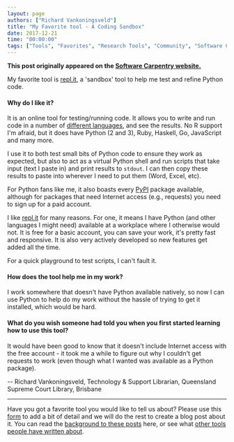```yaml
---
layout: page
authors: ["Richard Vankoningsveld"]
title: "My Favorite tool - A Coding Sandbox"
date: 2017-12-21
time: "00:00:00"
tags: ["Tools", "Favorites", "Research Tools", "Community", "Software Carpentry"]
---
```


<p><b>This post originally appeared on the <a href="https://software-carpentry.org/">Software Carpentry website.</a></b></p>

My favorite tool is [repl.it](https://repl.it/), a 'sandbox' tool to help me test and refine Python code.

#### Why do I like it?

It is an online tool for testing/running code. It allows you to write and run code in 
a number of [different languages](https://repl.it/languages), and see the results. 
No R support I'm afraid, but it does have Python (2 and 3), Ruby, Haskell, Go, JavaScript and many more.

I use it to both test small bits of Python code to ensure they work as expected, but also to act as a virtual Python 
shell and run scripts that take input (text I paste in) and print results to `stdout`. 
I can then copy these results to paste into wherever I need to put them (Word, Excel, etc).

For Python fans like me, it also boasts every [PyPI](https://pypi.python.org/pypi) package available, although for packages that need 
Internet access (e.g., requests) you need to sign up for a paid account.

I like [repl.it](https://repl.it/) for many reasons. For one, it means I have Python (and other languages I might need) available 
at a workplace where I otherwise would not. It is free for a basic account, you can save your work, 
it's pretty fast and responsive. It is also very actively developed so new features get added all the time.

For a quick playground to test scripts, I can't fault it.

#### How does the tool help me in my work?

I work somewhere that doesn't have Python available natively, so now I can use Python to help do my work without the 
hassle of trying to get it installed, which would be hard.

#### What do you wish someone had told you when you first started learning how to use this tool?

It would have been good to know that it doesn't include Internet access with the free account - 
it took me a while to figure out why I couldn't get requests to work (even though what I wanted was available as a Python package).

-- Richard Vankoningsveld, Technology & Support Librarian, Queensland Supreme Court Library, Brisbane

---

Have you got a favorite tool you would like to tell us about?
Please use this [form](https://docs.google.com/forms/d/e/1FAIpQLSeiu5NzJsLxYueaQrNn_qKbaa5JR2Sz12CeCRyedKQxwb54Dw/viewform)
to add a bit of detail and we will do the rest to create a blog post about it. You can read
the [background to these posts](https://software-carpentry.org/blog/2017/10/fave-tools.html) here,
or see what [other tools people have written about](https://software-carpentry.org/blog/2017/11/favorites.html).
